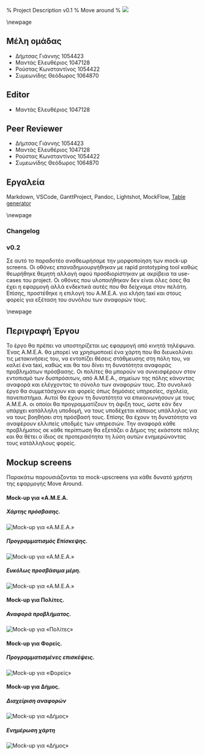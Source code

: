 % Project Description v0.1
% Move around
% ![](images/Logo.jpg)

\newpage

## Μέλη ομάδας
* Δήμτσας Γιάννης 1054423
* Μαντάς Ελευθέριος 1047128
* Ρούστας Κωνσταντίνος 1054422
* Συμεωνίδης Θεόδωρος 1064870

## Editor
* Μαντάς Ελευθέριος 1047128

## Peer Reviewer
* Δήμτσας Γιάννης 1054423
* Μαντάς Ελευθέριος 1047128
* Ρούστας Κωνσταντίνος 1054422
* Συμεωνίδης Θεόδωρος 1064870

## Εργαλεία
Markdown, VSCode, GanttProject, Pandoc, Lightshot, MockFlow, [Table generator](https://www.tablesgenerator.com/)

\newpage

### Changelog 
### v0.2

Σε αυτό το παραδοτέο αναθεωρήσαμε την μορφοποίηση των mock-up screens. Οι οθόνες επαναδημιουργήθηκαν με rapid prototyping tool καθώς θεωρήθηκε θεμητή αλλαγή αφού προσδιορίστηκαν με ακρίβεια τα use-cases του project. Οι οθόνες που υλοποιήθηκαν δεν είναι όλες όσες θα έχει η εφαρμογή αλλά ενδεκτικά αυτές που θα δείχναμε στον πελάτη.
Επίσης, προστέθηκε η επιλογή του Α.Μ.Ε.Α. για κλήση taxi και στους φορείς για εξέταση του συνόλου των αναφορών τους.

\newpage

## Περιγραφή Έργου
Το έργο θα πρέπει να υποστηρίζεται ως εφαρμογή από κινητά τηλέφωνα. Ένας Α.Μ.Ε.Α. θα μπορεί να χρησιμοποιεί ένα χάρτη που θα διευκολύνει τις μετακινήσεις του, να εντοπίζει θέσεις στάθμευσης στη πόλη του, να καλεί ένα taxi, καθώς και θα του δίνει τη δυνατότητα αναφοράς προβλημάτων πρόσβασης. 
Οι πολίτες θα μπορούν να συνεισφέρουν στον εντοπισμό των δυσπρόσιτων, από Α.Μ.Ε.Α., σημείων της πόλης κάνοντας αναφορά και ελέγχοντας το σύνολο των αναφορών τους. 
Στο συνολικό έργο θα συμμετάσχουν και φορείς όπως δημόσιες υπηρεσίες, σχολεία, πανεπιστήμια. Αυτοί θα έχουν τη δυνατότητα να επικοινωνήσουν με τους Α.Μ.Ε.Α. οι οποίοι θα προγραμματίζουν τη άφιξη τους, ώστε εάν δεν υπάρχει κατάλληλη υποδομή, να τους υποδέχεται κάποιος υπάλληλος για να τους βοηθήσει στη πρόσβασή τους. Επίσης θα έχουν τη δυνατότητα να αναφέρουν ελλιπείς υποδμές των υπηρεσιών.
Την αναφορά κάθε προβλήματος σε κάθε περίπτωση θα εξετάζει ο Δήμος της εκάστοτε πόλης και θα θέτει ο ίδιος σε προτεραιότητα τη λύση αυτών ενημερώνοντας τους κατάλληλους φορείς.

## Mockup screens
Παρακάτω παρουσιάζονται τα mock-upscreens για κάθε δυνατό χρήστη της εφαρμογής Move Around.

#### Mock-up για «A.M.E.A.
##### Χάρτης πρόσβασης.
![Mock-up για «A.M.E.A.»](images/Project-description-AMEA1.png)
##### Προγραμματισμός Επίσκεψης.
![Mock-up για «A.M.E.A.»](images/Project-description-AMEA2.png)
##### Ευκόλως προσβάσιμα μέρη.
![Mock-up για «A.M.E.A.»](images/Project-description-AMEA3.png)

#### Mock-up για Πολίτες.
##### Αναφορά προβλήματος.
![Mock-up για «Πολίτες»](images/Project-description-Politis.png)

#### Mock-up για Φορείς.
##### Προγραμματισμένες επισκέψεις.
![Mock-up για «Φορείς»](images/Project-description-Foreas.png)

#### Mock-up για Δήμος.
##### Διαχείριση αναφορών
![Mock-up για «Δήμος»](images/Project-description-Dimos1.png)
##### Ενημέρωση χάρτη
![Mock-up για «Δήμος»](images/Project-description-Dimos2.png)
